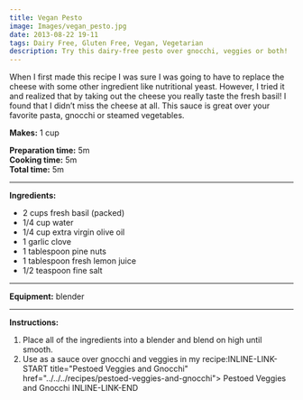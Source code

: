 ```yaml
---
title: Vegan Pesto
image: Images/vegan_pesto.jpg
date: 2013-08-22 19-11
tags: Dairy Free, Gluten Free, Vegan, Vegetarian
description: Try this dairy-free pesto over gnocchi, veggies or both!
---
```

When I first made this recipe I was sure I was going to have to replace the cheese with some other ingredient like nutritional yeast. However, I tried it and realized that by taking out the cheese you really taste the fresh basil! I found that I didn’t miss the cheese at all. This sauce is great over your favorite pasta, gnocchi or steamed vegetables. 


**Makes:** 1 cup  

**Preparation time:** 5m  
**Cooking time:** 5m  
**Total time:** 5m

---

**Ingredients:**

- 2  cups fresh basil (packed)
- 1/4 cup water
- 1/4 cup extra virgin olive oil
- 1  garlic clove
- 1 tablespoon pine nuts
- 1 tablespoon fresh lemon juice
- 1/2 teaspoon fine salt


---

**Equipment:** blender

---

**Instructions:**

1. Place all of the ingredients into a blender and blend on high until smooth.
1. Use as a sauce over gnocchi and veggies in my recipe:INLINE-LINK-START title="Pestoed Veggies and Gnocchi" href="../../../recipes/pestoed-veggies-and-gnocchi"> Pestoed Veggies and Gnocchi INLINE-LINK-END

